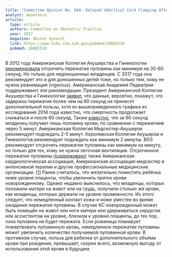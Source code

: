 ```yaml
---
title: "Committee Opinion No. 684: Delayed Umbilical Cord Clamping After Birth"
analyst: amantonio
article:
  type: article
  authors: Committee on Obstetric Practice
  year: 2017
  magazine: Obstet Gynecol
  link: https://www.ncbi.nlm.nih.gov/pubmed/28002310
  pubmed: 28002310
---
```


В 2012 году Американская Коллегия Акушерства и Гинекологии [рекомендовала](https://www.ncbi.nlm.nih.gov/pubmed/23168790) отсрочить пережатие пуповины как минимум на 30-60 секунд. Но только для недоношенных младенцев. С 2017 года она рекомендует это и для доношенных детей тоже, но только тем, кому не нужна реанимация (vigorous). Американская Академия Педиатрии поддерживают эти рекомендации. Президент Американской Коллегии Акушерства и Гинекологии [заявил](https://www.dailymail.co.uk/health/article-5036553/Delayed-cord-clamping-save-100-000-babies.html), что данные, вероятно, покажут, что задержка пережатия более чем на 60 секунд не принесет дополнительной пользы, хотя из вышеприведенного графика из исследования 2014 года известно, что смертность продолжает снижаться и после 60 секунд. Также [известно](https://onlinelibrary.wiley.com/doi/abs/10.1111/j.1651-2227.1963.tb03809.x), что за 60 секунд младенец получает лишь половину крови, по сравнению с пережатием через 5 минут.
Американская Коллегия Медсестер-Акушерок рекомендует подождать 2-5 минут. Королевская Коллегия Акушеров и Гинекологов рекомендует подождать как минимум 2 минуты. ВОЗ рекомендует отсрочить пережатие пуповины как минимум на минуту, но только для тех, кому не нужна легочная вентиляция. Отсроченное пережатие пуповины [поддерживают](https://www.ncbi.nlm.nih.gov/pubmed/30292775) также Американская кардиологическая ассоциация, Американская ассоциация медсестер в интенсивной терапии и другие профессиональные медицинские организации. [[1]](https://www.rcm.org.uk/news-views-and-analysis/views/latest-recommendations-on-timing-of-clamping-the-umbilical-cord)
Ранее считалось, что желательно поместить ребёнка ниже уровня плаценты, чтобы увеличить приток крови новорожденному. Однако недавно выяснилось, что младенцы, которых положили матери на живот или на грудь, получили столько же крови, как младенцы, которых держали на уровне промежности. Из этого следует, что немедленный контакт кожа-к-коже уместен во время ожидания пережатия пуповины. В случае КС новорожденный может быть помещён на живот или ноги матери или удерживаться хирургом или ассистентом на уровне, близком к уровню плаценты, до тех пор, пока пуповина не будет пережата.
Если роженица планирует пожертвовать пуповинную кровь, немедленное пережатие пуповины может увеличить количество получаемой пуповинной крови. В противном случае, польза для ребенка от дополнительного объёма крови при рождении, превышает, скорее всего, возможную выгоду от использования этой крови в будущем.
